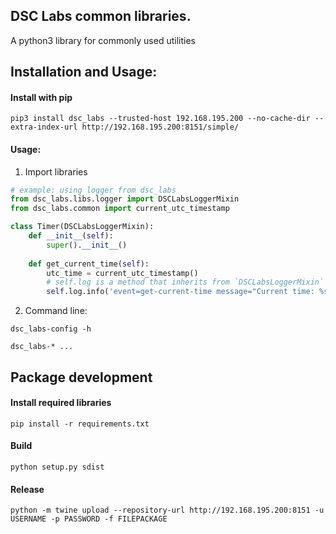 DSC Labs common libraries.
----
A python3 library for commonly used utilities

## Installation and Usage:

#### Install with pip

```commandline
pip3 install dsc_labs --trusted-host 192.168.195.200 --no-cache-dir --extra-index-url http://192.168.195.200:8151/simple/
```

#### Usage:
1. Import libraries
```python
# example: using logger from dsc_labs
from dsc_labs.libs.logger import DSCLabsLoggerMixin
from dsc_labs.common import current_utc_timestamp

class Timer(DSCLabsLoggerMixin):
    def __init__(self):
        super().__init__()
        
    def get_current_time(self):
        utc_time = current_utc_timestamp()
        # self.log is a method that inherits from `DSCLabsLoggerMixin` class
        self.log.info('event=get-current-time message="Current time: %s"', str(utc_time))
```

2. Command line:
```commandline
dsc_labs-config -h

dsc_labs-* ...
```


## Package development

#### Install required libraries
```commandline
pip install -r requirements.txt
```

#### Build
```commandline
python setup.py sdist
```

#### Release
```commandline
python -m twine upload --repository-url http://192.168.195.200:8151 -u USERNAME -p PASSWORD -f FILEPACKAGE
```
